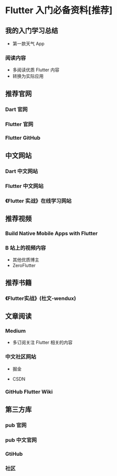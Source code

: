 # Flutter 入门必备资料[推荐]

## 我的入门学习总结

- 第一款天气 App

### 阅读内容

- 多阅读优质 Flutter 内容
- 转换为实际应用

## 推荐官网

### Dart 官网

### Flutter 官网

### Flutter GitHub

## 中文网站

### Dart 中文网站

### Flutter 中文网站

### 《Flutter 实战》在线学习网站

## 推荐视频

### Build Native Mobile Apps with Flutter

### B 站上的视频内容

- 其他优质博主
- ZeroFlutter

## 推荐书籍

### 《Flutter实战》(杜文-wendux)

## 文章阅读

### Medium

- 多订阅关注 Flutter 相关的内容

### 中文社区网站

- 掘金

- CSDN

### GitHub Flutter Wiki

## 第三方库

### pub 官网

### pub 中文官网

### GtiHub

### 社区

